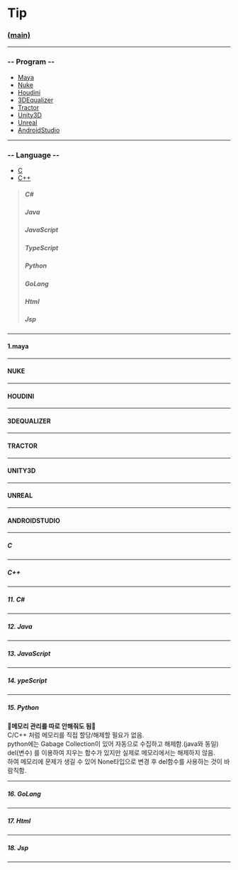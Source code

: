 # Tip
### [(main)](/readme.md) 
***
### -- Program --
* [Maya](#MAYA)
* [Nuke](#NUKE)
* [Houdini](#HOUDINI)
* [3DEqualizer](#3DEQUALIZER)
* [Tractor](#TRACTOR)
* [Unity3D](#UNITY3D)
* [Unreal](#UNREAL)
* [AndroidStudio](#ANDROIDSTUDIO)
***
### -- Language --  
* [C](#C-Lang)
* [C++](#C++)
>##### C#  
>##### Java  
>##### JavaScript  
>##### TypeScript  
>##### Python  
>##### GoLang  
>##### Html  
>##### Jsp  
***
#### 1.maya
***
#### NUKE
***
#### HOUDINI
***
#### 3DEQUALIZER
***
#### TRACTOR
***
#### UNITY3D
***
#### UNREAL
***
#### ANDROIDSTUDIO
***
##### C
***
##### C++
***
##### 11. C#  
***
##### 12. Java  
***
##### 13. JavaScript  
***
##### 14. ypeScript  
***
##### 15. Python  
:large_blue_diamond:**메모리 관리를 따로 안해줘도 됨**:large_blue_diamond:  
C/C++ 처럼 메모리를 직접 할당/해제할 필요가 없음.  
python에는 Gabage Collection이 있어 자동으로 수집하고 해제함.(java와 동일)  
del(변수) 를 이용하여 지우는 함수가 있지만 실제로 메모리에서는 해제하지 않음.  
하여 메모리에 문제가 생길 수 있어 None타입으로 변경 후 del함수를 사용하는 것이 바람직함.  
***
##### 16. GoLang  
***
##### 17. Html  
***
##### 18. Jsp  
***
